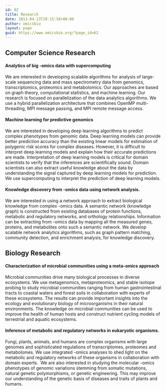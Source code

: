 ```yaml
---
id: 62
title: Research
date: 2013-04-13T20:15:58+00:00
author: omicsbio
layout: page
guid: https://www.omicsbio.org/?page_id=62
---
```

## Computer Science Research

#### Analytics of big -omics data with supercomputing

We are interested in developing scalable algorithms for analysis of large-scale sequencing data and mass spectrometry data from genomics, transcriptomics, proteomics and metabolomics. Our approaches are based on graph theory, computational statistics, and machine learning. Our research is focused on parallelization of the data analytics algorithms. We use a hybrid parallelization architecture that combines OpenMP multi-threading, MPI message passing, and MPI remote message access.

#### Machine learning for predictive genomics

We are interested in developing deep learning algorithms to predict complex phenotypes from genomic data. Deep learning models can provide better prediction accuracy than the existing linear models for estimation of polygenic risk scores for complex diseases. However, it is difficult to interpret deep learning models and explain how their accurate predictions are made. Interpretation of deep learning models is critical for domain scientists to verify that the inferences are scientifically sound. Domain scientists can also extract useful knowledge about the data by understanding the signal captured by deep learning models for prediction. We use supercomputing to interpret the prediction of deep learning models.

#### Knowledge discovery from -omics data using network analysis.

We are interested in using a network approach to extract biological knowledge from complex -omics data. A semantic network (knowledge graph) is constructed from existing databases of protein functions, metabolic and regulatory networks, and orthology relationships. Information can be extracting from -omics data by mapping all the measured genes, proteins, and metabolites onto such a semantic network. We develop scalable network analytics algorithms, such as graph pattern matching, community detection, and enrichment analysis, for knowledge discovery.

## Biology Research

#### Characterization of microbial communities using a meta-omics approach

Microbial communities drive many biological processes in diverse ecosystems. We use metagenomics, metaproteomics, and stable isotope probing to study microbial communities ranging from human gastrointestinal tracts to coastal waters and forest soils in collaboration with experts of these ecosystems. The results can provide important insights into the ecology and evolutionary biology of microorganisms in their natural environments. The knowledge on microbial communities can be used to improve the health of human hosts and construct nutrient cycling models of terrestrial and aquatic ecosystems.

#### Inference of metabolic and regulatory networks in eukaryotic organisms.

Fungi, plants, animals, and humans are complex organisms with large genomes and sophisticated regulations of transcriptomes, proteomes and metabolomes. We use integrated -omics analyses to shed light on the metabolic and regulatory networks of these organisms in collaboration with domain experts.  We are also interested in studying the molecular -omics phenotypes of genomic variations stemming from somatic mutations, natural genetic polymorphisms, or genetic engineering. This may improve our understanding of the genetic basis of diseases and traits of plants and humans.